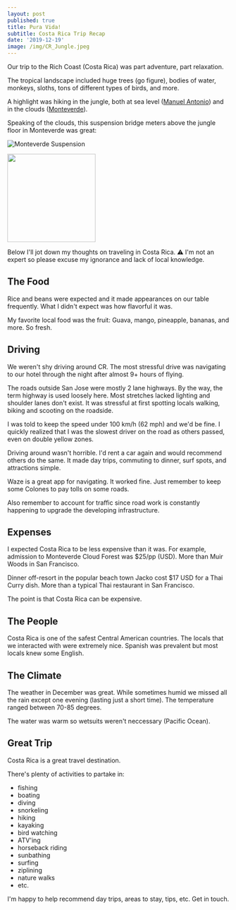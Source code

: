 ```yaml
---
layout: post
published: true
title: Pura Vida!
subtitle: Costa Rica Trip Recap
date: '2019-12-19'
image: /img/CR_Jungle.jpeg
---
```

Our trip to the Rich Coast (Costa Rica) was part adventure, part relaxation. 

The tropical landscape included huge trees (go figure), bodies of water, monkeys, sloths, tons of different types of birds, and more.

A highlight was hiking in the jungle, both at sea level ([Manuel Antonio](https://en.wikipedia.org/wiki/Manuel_Antonio_National_Park)) and in the clouds ([Monteverde](https://en.wikipedia.org/wiki/Monteverde_Cloud_Forest_Reserve)).

Speaking of the clouds, this suspension bridge meters above the jungle floor in Monteverde was great:

![Monteverde Suspension]({{site.baseurl}}/img/Monteverde_Suspension.jpeg)

<img src="img/Monteverde_Suspension.jpeg" width="200">

Below I'll jot down my thoughts on traveling in Costa Rica. ⚠️ I'm not an expert so please excuse my ignorance and lack of local knowledge.

## The Food

Rice and beans were expected and it made appearances on our table frequently. What I didn't expect was how flavorful it was.

My favorite local food was the fruit: Guava, mango, pineapple, bananas, and more. So fresh.

## Driving

We weren't shy driving around CR. The most stressful drive was navigating to our hotel through the night after almost 9+ hours of flying. 

The roads outside San Jose were mostly 2 lane highways. By the way, the term highway is used loosely here. Most stretches lacked lighting and shoulder lanes don't exist. It was stressful at first spotting locals walking, biking and scooting on the roadside.

I was told to keep the speed under 100 km/h (62 mph) and we'd be fine. I quickly realized that I was the slowest driver on the road as others passed, even on double yellow zones.

Driving around wasn't horrible. I'd rent a car again and would recommend others do the same. It made day trips, commuting to dinner, surf spots, and attractions simple.

Waze is a great app for navigating. It worked fine. Just remember to keep some Colones to pay tolls on some roads.

Also remember to account for traffic since road work is constantly happening to upgrade the developing infrastructure.

## Expenses

I expected Costa Rica to be less expensive than it was. For example, admission to Monteverde Cloud Forest was $25/pp (USD). More than Muir Woods in San Francisco.

Dinner off-resort in the popular beach town Jacko cost $17 USD for a Thai Curry dish. More than a typical Thai restaurant in San Francisco.

The point is that Costa Rica can be expensive.

## The People

Costa Rica is one of the safest Central American countries. The locals that we interacted with were extremely nice. Spanish was prevalent but most locals knew some English. 

## The Climate

The weather in December was great. While sometimes humid we missed all the rain except one evening (lasting just a short time). The temperature ranged between 70-85 degrees.

The water was warm so wetsuits weren't neccessary (Pacific Ocean). 

## Great Trip

Costa Rica is a great travel destination.

There's plenty of activities to partake in: 

- fishing
- boating
- diving
- snorkeling
- hiking
- kayaking
- bird watching
- ATV'ing
- horseback riding
- sunbathing
- surfing
- ziplining
- nature walks
- etc.

I'm happy to help recommend day trips, areas to stay, tips, etc. Get in touch.
